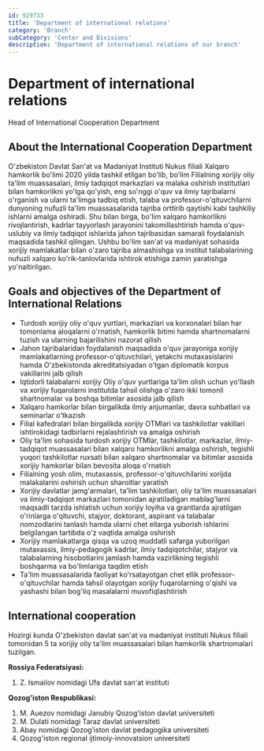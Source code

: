 ```yaml
---
id: 929733
title: 'Department of international relations'
category: 'Branch'
subCategory: 'Center and Divisions'
description: 'Department of international relations of our branch'
---
```


# Department of international relations

<administration-card full-name="Sultamuratov Begis Utebaevich" photo="/page/929733/photo_2020-10-15_11-06-30.jpg" phone="+998913944183" email="nukusbranch.uzsiac@gmail.com">
  <p>Head of International Cooperation Department</p>
</administration-card>

## About the International Cooperation Department

O'zbekiston Davlat San'at va Madaniyat Instituti Nukus filiali Xalqaro hamkorlik bо'limi 2020 yilda tashkil etilgan bo‛lib, bo‛lim Filialning xorijiy oliy ta'lim muassasalari, ilmiy tadqiqot markazlari va malaka oshirish institutlari bilan hamkorlikni yо'lga qо'yish, eng sо'nggi о'quv va ilmiy tajribalarni о'rganish va ularni ta'limga tadbiq etish, talaba va professor-о'qituvchilarni dunyoning nufuzli ta'lim muassasalarida tajriba orttirib qaytishi kabi tashkiliy ishlarni amalga oshiradi. Shu bilan birga, bо'lim xalqaro hamkorlikni rivojlantirish, kadrlar tayyorlash jarayonini takomillashtirish hamda о'quv-uslubiy va ilmiy tadqiqot ishlarida jahon tajribasidan samarali foydalanish maqsadida tashkil qilingan. Ushbu bо'lim san'at va madaniyat sohasida xorijiy mamlakatlar bilan о'zaro tajriba almashishga va institut talabalarining nufuzli xalqaro kо'rik-tanlovlarida ishtirok etishiga zamin yaratishga yо'naltirilgan.

## Goals and objectives of the Department of International Relations

- Turdosh xorijiy oliy о'quv yurtlari, markazlari va korxonalari bilan har tomonlama aloqalarni о'rnatish, hamkorlik bitimi hamda shartnomalarni tuzish va ularning bajarilishini nazorat qilish
- Jahon tajribalaridan foydalanish maqsadida о'quv jarayoniga xorijiy mamlakatlarning professor-о'qituvchilari, yetakchi mutaxasislarini hamda О'zbekistonda akreditatsiyadan о'tgan diplomatik korpus vakillarini jalb qilish
- Iqtidorli talabalarni xorijiy Oliy о'quv yurtlariga ta'lim olish uchun yо'llash va xorijiy fuqarolarni institutda tahsil olishga о'zaro ikki tomonli shartnomalar va boshqa bitimlar asosida jalb qilish
- Xalqaro hamkorlar bilan birgalikda ilmiy anjumanlar, davra suhbatlari va seminarlar о'tkazish
- Filial kafedralari bilan birgalikda xorijiy OTMlari va tashkilotlar vakillari ishtirokidagi tadbirlarni rejalashtirish va amalga oshirish
- Oliy ta'lim sohasida turdosh xorijiy OTMlar, tashkilotlar, markazlar, ilmiy-tadqiqot muassasalari bilan xalqaro hamkorlikni amalga oshirish, tegishli yuqori tashkilotlar ruxsati bilan xalqaro shartnomalar va bitimlar asosida xorijiy hamkorlar bilan bevosita aloqa о'rnatish
- Filialning yosh olim, mutaxassis, professor-о'qituvchilarini xorijda malakalarini oshirish uchun sharoitlar yaratish
- Xorijiy davlatlar jamg'armalari, ta'lim tashkilotlari, oliy ta'lim muassasalari va ilmiy-tadqiqot markazlari tomonidan ajratiladigan mablag'larni maqsadli tarzda ishlatish uchun xorijiy loyiha va grantlarda ajratilgan о'rinlarga о'qituvchi, stajyor, doktorant, aspirant va talabalar nomzodlarini tanlash hamda ularni chet ellarga yuborish ishlarini belgilangan tartibda о'z vaqtida amalga oshirish
- Xorijiy mamlakatlarga qisqa va uzoq muddatli safarga yuborilgan mutaxassis, ilmiy-pedagogik kadrlar, ilmiy tadqiqotchilar, stajyor va talabalarning hisobotlarini jamlash hamda vazirlikning tegishli boshqarma va bо'limlariga taqdim etish
- Ta'lim muassasalarida faoliyat kо'rsatayotgan chet ellik professor- о'qituvchilar hamda tahsil olayotgan xorijiy fuqarolarning о'qishi va yashashi bilan bog'liq masalalarni muvofiqlashtirish

## International cooperation

Hozirgi kunda О'zbekiston davlat san'at va madaniyat instituti Nukus filiali tomonidan 5 ta xorijiy oliy ta'lim muassasalari bilan hamkorlik shartnomalari tuzilgan.

**Rossiya Federatsiyasi:**

1. Z. Ismailov nomidagi Ufa davlat san'at instituti

**Qozog'iston Respublikasi:**

1. M. Auezov nomidagi Janubiy Qozog'iston davlat universiteti
2. M. Dulati nomidagi Taraz davlat universiteti
3. Abay nomidagi Qozog‛iston davlat pedagogika universiteti
4. Qozog'iston regional ijtimoiy-innovatsion universiteti

